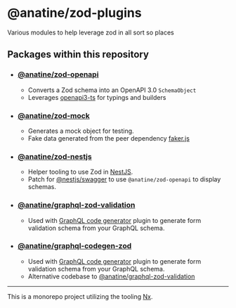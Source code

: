 
# @anatine/zod-plugins

Various modules to help leverage zod in all sort so places

## Packages within this repository

- ### [@anatine/zod-openapi](./packages/zod-openapi/README.md)

  - Converts a Zod schema into an OpenAPI 3.0 `SchemaObject`
  - Leverages [openapi3-ts](https://www.npmjs.com/package/openapi3-ts) for typings and builders

- ### [@anatine/zod-mock](./packages/zod-mock/README.md)

  - Generates a mock object for testing.
  - Fake data generated from the peer dependency [faker.js](https://www.npmjs.com/package/faker)

- ### [@anatine/zod-nestjs](./packages/zod-nestjs/README.md)

  - Helper tooling to use Zod in [NestJS](https://nestjs.com/).
  - Patch for [@nestjs/swagger](https://docs.nestjs.com/openapi/introduction) to use `@anatine/zod-openapi` to display schemas.

- ### [@anatine/graphql-zod-validation](./packages/graphql-zod-validation/README.md)

  - Used with [GraphQL code generator](https://github.com/dotansimha/graphql-code-generator) plugin to generate form validation schema from your GraphQL schema.

- ### [@anatine/graphql-codegen-zod](./packages/graphql-codegen-zod/README.md)

  - Used with [GraphQL code generator](https://github.com/dotansimha/graphql-code-generator) plugin to generate form validation schema from your GraphQL schema.
  - Alternative codebase to [@anatine/graphql-zod-validation](./packages/graphql-zod-validation/README.md)

----

This is a monorepo project utilizing the tooling [Nx](https://nx.dev).
